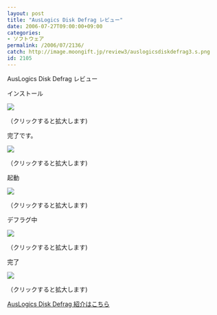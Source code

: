 ```yaml
---
layout: post
title: "AusLogics Disk Defrag レビュー"
date: 2006-07-27T09:00:00+09:00
categories:
- ソフトウェア
permalink: /2006/07/2136/
catch: http://image.moongift.jp/review3/auslogicsdiskdefrag3.s.png
id: 2105
---
```

AusLogics Disk Defrag レビュー  
<!--more-->

インストール

  

[![](http://image.moongift.jp/review3/auslogicsdiskdefrag1.s.png)](http://image.moongift.jp/review3/auslogicsdiskdefrag1.png)  
  
（クリックすると拡大します)

  

完了です。

  

[![](http://image.moongift.jp/review3/auslogicsdiskdefrag2.s.png)](http://image.moongift.jp/review3/auslogicsdiskdefrag2.png)  
  
（クリックすると拡大します)

  

起動

  

[![](http://image.moongift.jp/review3/auslogicsdiskdefrag3.s.png)](http://image.moongift.jp/review3/auslogicsdiskdefrag3.png)  
  
（クリックすると拡大します)

  

デフラグ中

  

[![](http://image.moongift.jp/review3/auslogicsdiskdefrag4.s.png)](http://image.moongift.jp/review3/auslogicsdiskdefrag4.png)  
  
（クリックすると拡大します)

  

完了

  

[![](http://image.moongift.jp/review3/auslogicsdiskdefrag5.s.png)](http://image.moongift.jp/review3/auslogicsdiskdefrag5.png)  
  
（クリックすると拡大します)

  

[AusLogics Disk Defrag 紹介はこちら](http://fw.moongift.jp/intro/i-2127.html)

